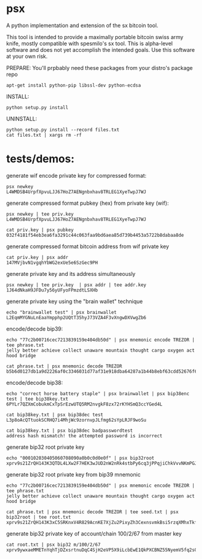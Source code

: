 # psx
A python implementation and extension of the sx bitcoin tool.

This tool is intended to provide a maximally portable bitcoin swiss army knife, mostly compatible with spesmilo's sx tool. This is alpha-level software and does not yet accomplish the intended goals. Use this software at your own risk.

PREPARE: You'll prpbably need these packages from your distro's package repo

    apt-get install python-pip libssl-dev python-ecdsa

INSTALL:

    python setup.py install

UNINSTALL:

    python setup.py install --record files.txt
    cat files.txt | xargs rm -rf

tests/demos:
=====================

generate wif encode private key for compressed format:

    psx newkey
    L4WMDSB4UrpfXpvuLJJ67HoZ7AENgnbxhav8TRLEG1XyeTwpJ7WJ

generate compressed format pubkey (hex) from private key (wif):

    psx newkey | tee priv.key
    L4WMDSB4UrpfXpvuLJJ67HoZ7AENgnbxhav8TRLEG1XyeTwpJ7WJ
    
    cat priv.key | psx pubkey
    032f4181f54eb3ea6fa3291c44c063faa9bd6aea85d739b4453a5722b8dabaa8de

generate compressed format bitcoin address from wif private key

    cat priv.key | psx addr
    147MVjbvN1vgqhYbWG2exUe5e6SzGec9PH

generate private key and its address simultaneously 

    psx newkey | tee priv.key  | psx addr | tee addr.key
    1J64dNkaH9JFDu7y56yUFyoFPmzdtLSXHb

generate private key using the "brain wallet" technique

    echo "brainwallet test" | psx brainwallet
    L2EqmMYGNuLnEaaYmpphp2UQtT35hyJ73VZA4F3vXngwDXVwgZb6

encode/decode bip39:

    echo "77c2b00716cec7213839159e404db50d" | psx mnemonic encode TREZOR | tee phrase.txt
    jelly better achieve collect unaware mountain thought cargo oxygen act hood bridge

    cat phrase.txt | psx mnemonic decode TREZOR
    b5b6d0127db1a9d2226af0c3346031d77af31e918dba64287a1b44b8ebf63cdd52676f672a290aae502472cf2d602c051f3e6f18055e84e4c43897fc4e51a6ff

encode/decode bip38:

    echo "correct horse battery staple" | psx brainwallet | psx bip38enc test | tee bip38key.txt
    6PYLr7QZXmCobukmCxTpSrEzwUTQ5RM2nvgkF8zx72rKYHSmQ3ccYGed4L

    cat bip38key.txt | psx bip38dec test
    L3p8oAcQTtuokSCRHQ7i4MhjWc9zornvpJLfmg62sYpLRJF9woSu

    cat bip38key.txt | psx bip38dec badpasswordtest
    address hash mismatch! the attempted password is incorrect

generate bip32 root private key

    echo "000102030405060708090a0b0c0d0e0f" | psx bip32root
    xprv9s21ZrQH143K3QTDL4LXw2F7HEK3wJUD2nW2nRk4stbPy6cq3jPPqjiChkVvvNKmPGJxWUtg6LnF5kejMRNNU3TGtRBeJgk33yuGBxrMPHi

generate bip32 root private key from bip39 mnemonic

    echo "77c2b00716cec7213839159e404db50d" | psx mnemonic encode TREZOR | tee phrase.txt
    jelly better achieve collect unaware mountain thought cargo oxygen act hood bridge
    
    cat phrase.txt | psx mnemonic decode TREZOR | tee seed.txt | psx bip32root | tee root.txt
    xprv9s21ZrQH143K3xC5SRKnxV4R829AcnKE7XjZu2PixyZh3CexnsvmkBsi5rzqXMhxTkfLJFB6FuHJPWxxvcH5eYvCDvWcYAMXpbpGGiVUDfH

generate bip32 private key of account/chain 100/2/67 from master key

    cat root.txt | psx bip32 m/100/2/67
    xprv9ywxaeMMETnYqhTjDZxsrtnuDqC4SjH2eVP5X9iLcbEwE1QkPXCBNZ55NyemV5fq2sGQoSrVYFUvwjHYzR2B8W84SsXqvoEcLT39j9RWAeW


